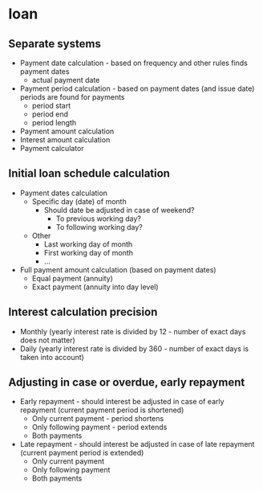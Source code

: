 # loan

## Separate systems
  * Payment date calculation - based on frequency and other rules finds payment dates
    * actual payment date
  * Payment period calculation - based on payment dates (and issue date) periods are found for payments
    * period start
    * period end
    * period length
  * Payment amount calculation
  * Interest amount calculation
  * Payment calculator

## Initial loan schedule calculation
  * Payment dates calculation
    * Specific day (date) of month
      * Should date be adjusted in case of weekend?
        * To previous working day?
        * To following working day?
    * Other
      * Last working day of month
      * First working day of month
      * ...
  * Full payment amount calculation (based on payment dates)
    * Equal payment (annuity)
    * Exact payment (annuity into day level)

## Interest calculation precision
  * Monthly (yearly interest rate is divided by 12 - number of exact days does not matter)
  * Daily (yearly interest rate is divided by 360 - number of exact days is taken into account)
  
## Adjusting in case or overdue, early repayment
  * Early repayment - should interest be adjusted in case of early repayment (current payment period is shortened)
    * Only current payment - period shortens
    * Only following payment - period extends
    * Both payments
  * Late repayment - should interest be adjusted in case of late repayment (current payment period is extended)
    * Only current payment
    * Only following payment
    * Both payments